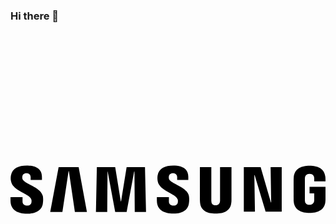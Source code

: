 ### Hi there 👋
<svg role="img" viewBox="0 0 24 24" xmlns="http://www.w3.org/2000/svg"><title>Samsung</title><path d="M19.8166 10.2808l.0459 2.6934h-.023l-.7793-2.6934h-1.2837v3.3925h.8481l-.0458-2.785h.023l.8366 2.785h1.2264v-3.3925zm-16.149 0l-.6418 3.427h.9284l.4699-3.1175h.0229l.4585 3.1174h.9169l-.6304-3.4269zm5.1805 0l-.424 2.6132h-.023l-.424-2.6132H6.5788l-.0688 3.427h.8596l.023-3.0832h.0114l.573 3.0831h.8711l.5731-3.083h.023l.0228 3.083h.8596l-.0802-3.4269zm-7.2664 2.4527c.0343.0802.0229.1949.0114.2522-.0229.1146-.1031.2292-.3324.2292-.2177 0-.3438-.126-.3438-.3095v-.3323H0v.2636c0 .7679.6074.9971 1.2493.9971.6189 0 1.1346-.2178 1.2149-.7794.0458-.298.0114-.4928 0-.5616-.1605-.722-1.467-.9283-1.5588-1.3295-.0114-.0688-.0114-.1375 0-.1834.023-.1146.1032-.2292.3095-.2292.2063 0 .321.126.321.3095v.2063h.8595v-.2407c0-.745-.6762-.8596-1.1576-.8596-.6074 0-1.1117.2063-1.2034.7564-.023.149-.0344.2866.0114.4585.1376.7106 1.364.9169 1.5358 1.3524m11.152 0c.0343.0803.0228.1834.0114.2522-.023.1146-.1032.2292-.3324.2292-.2178 0-.3438-.126-.3438-.3095v-.3323h-.917v.2636c0 .7564.596.9857 1.2379.9857.6189 0 1.1232-.2063 1.2034-.7794.0459-.298.0115-.4814 0-.5616-.1375-.7106-1.4327-.9284-1.5243-1.318-.0115-.0688-.0115-.1376 0-.1835.0229-.1146.1031-.2292.3094-.2292.1948 0 .321.126.321.3095v.2063h.848v-.2407c0-.745-.6647-.8596-1.146-.8596-.6075 0-1.1004.1948-1.192.7564-.023.149-.023.2866.0114.4585.1376.7106 1.341.9054 1.513 1.3524m2.8882.4585c.2407 0 .3094-.1605.3323-.2522.0115-.0343.0115-.0917.0115-.126v-2.533h.871v2.4642c0 .0688 0 .1948-.0114.2292-.0573.6419-.5616.8482-1.192.8482-.6303 0-1.1346-.2063-1.192-.8482 0-.0344-.0114-.1604-.0114-.2292v-2.4642h.871v2.533c0 .0458 0 .0916.0115.126 0 .0917.0688.2522.3095.2522m7.1518-.0344c.2522 0 .3324-.1605.3553-.2522.0115-.0343.0115-.0917.0115-.126v-.4929h-.3553v-.5043H24v.917c0 .0687 0 .1145-.0115.2292-.0573.6303-.596.8481-1.2034.8481-.6075 0-1.1461-.2178-1.2034-.8481-.0115-.1147-.0115-.1605-.0115-.2293v-1.444c0-.0574.0115-.172.0115-.2293.0802-.6419.596-.8482 1.2034-.8482s1.1347.2063 1.2034.8482c.0115.1031.0115.2292.0115.2292v.1146h-.8596v-.1948s0-.0803-.0115-.1261c-.0114-.0802-.0802-.2521-.3438-.2521-.2521 0-.321.1604-.3438.2521-.0115.0458-.0115.1032-.0115.1605v1.5702c0 .0458 0 .0916.0115.126 0 .0917.0917.2522.3323.2522"/></svg>

<!--
**kanlee2010/kanlee2010** is a ✨ _special_ ✨ repository because its `README.md` (this file) appears on your GitHub profile.

Here are some ideas to get you started:

- 🔭 I’m currently working on ...
- 🌱 I’m currently learning ...
- 👯 I’m looking to collaborate on ...
- 🤔 I’m looking for help with ...
- 💬 Ask me about ...
- 📫 How to reach me: ...
- 😄 Pronouns: ...
- ⚡ Fun fact: ...
-->
